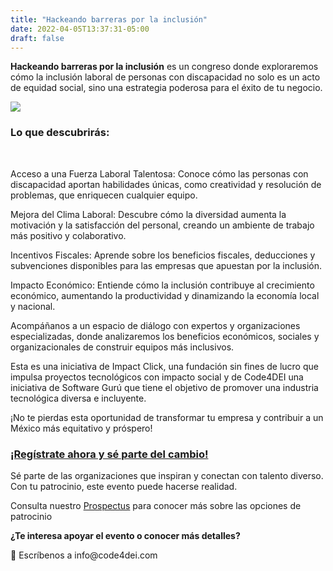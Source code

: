 ```yaml
---
title: "Hackeando barreras por la inclusión"
date: 2022-04-05T13:37:31-05:00
draft: false
---
```



**Hackeando barreras por la inclusión** es un congreso donde exploraremos cómo la inclusión laboral de personas con discapacidad no solo es un acto de equidad social, sino una estrategia poderosa para el éxito de tu negocio.

<img src="/images/hackeando-barreras.png" class="img-fluid mx-auto d-block" >
<br>

### Lo que descubrirás:
<br>

Acceso a una Fuerza Laboral Talentosa: Conoce cómo las personas con discapacidad aportan habilidades únicas, como creatividad y resolución de problemas, que enriquecen cualquier equipo.

Mejora del Clima Laboral: Descubre cómo la diversidad aumenta la motivación y la satisfacción del personal, creando un ambiente de trabajo más positivo y colaborativo.

Incentivos Fiscales: Aprende sobre los beneficios fiscales, deducciones y subvenciones disponibles para las empresas que apuestan por la inclusión.

Impacto Económico: Entiende cómo la inclusión contribuye al crecimiento económico, aumentando la productividad y dinamizando la economía local y nacional.

Acompáñanos a un espacio de diálogo con expertos y organizaciones especializadas, donde analizaremos los beneficios económicos, sociales y organizacionales de construir equipos más inclusivos.

Esta es una iniciativa de Impact Click, una fundación sin fines de lucro que impulsa proyectos tecnológicos con impacto social y de Code4DEI una iniciativa de Software Gurú que tiene el objetivo de promover una industria tecnológica diversa e incluyente.

¡No te pierdas esta oportunidad de transformar tu empresa y contribuir a un México más equitativo y próspero!

<a href="https://www.eventbrite.com.mx/e/hackeando-barreras-por-la-inclusion-tickets-1373862101529?aff=oddtdtcreator" target="_black" class="text-center mx-auto d-block"><h3>¡Regístrate ahora y sé parte del cambio!</h3></a>


Sé parte de las organizaciones que inspiran y conectan con talento diverso.
Con tu patrocinio, este evento puede hacerse realidad. 

Consulta nuestro <a href="/files/prospectus_hackeando_barreras_por_la_inclusion_v1.2.pdf" target="_blank">Prospectus</a> para conocer más sobre las opciones de patrocinio

<p class="text-center"><strong>¿Te interesa apoyar el evento o conocer más detalles?</strong></p>

<p class="text-center">📩 Escríbenos a info@code4dei.com</p>
